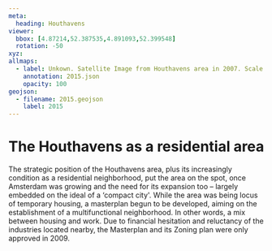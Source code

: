 ```yaml
---
meta:
  heading: Houthavens
viewer:
  bbox: [4.87214,52.387535,4.891093,52.399548]
  rotation: -50
xyz:
allmaps:
  - label: Unkown. Satellite Image from Houthavens area in 2007. Scale none. Google Earth Pro. Accessed 3 Oktober 2023.
    annotation: 2015.json
    opacity: 100
geojson:
  - filename: 2015.geojson
    label: 2015
---
```

# The Houthavens as a residential area
The strategic position of the Houthavens area, plus its increasingly condition as a residential neighborhood, put the area on the spot, once Amsterdam was growing and the need for its expansion too – largely embedded on the ideal of a ‘compact city'. While the area was being locus of temporary housing, a masterplan begun to be developed, aiming on the establishment of a multifunctional neighborhood. In other words, a mix between housing and work. Due to financial hesitation and reluctancy of the industries located nearby, the Masterplan and its Zoning plan were only approved in 2009. 
